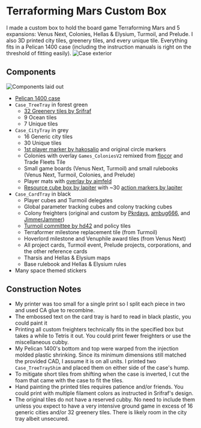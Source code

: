# Terraforming Mars Custom Box #
I made a custom box to hold the board game Terraforming Mars and 5 expansions: Venus Next, Colonies, Hellas & Elysium, Turmoil, and Prelude. I also 3D printed city tiles, greenery tiles, and every unique tile. Everything fits in a Pelican 1400 case (including the instruction manuals is right on the threshold of fitting easily).
![Case exterior](https://github.com/WattsUp/Terraforming-Mars/blob/master/Pictures/2021-05-13T14.59.11.jpg)

## Components ##
![Components laid out](https://github.com/WattsUp/Terraforming-Mars/blob/master/Pictures/2021-05-13T14.31.14.jpg)
- [Pelican 1400 case](https://www.pelican.com/us/en/product/cases/protector/1400)
- `Case_TreeTray` in forest green
  - [32 Greenery tiles by Srifraf](https://www.thingiverse.com/thing:3153866)
  - 9 Ocean tiles
  - 7 Unique tiles
- `Case_CityTray` in grey
  - 16 Generic city tiles
  - 30 Unique tiles
  - [1st player marker by hakosalio](https://www.thingiverse.com/thing:3788007) and original circle markers
  - Colonies with overlay `Games_ColoniesV2` remixed from [flocor](https://www.thingiverse.com/thing:3302615) and Trade Fleets Tile
  - Small game boards (Venus Next, Turmoil) and small rulebooks (Venus Next, Turmoil, Colonies, and Prelude)
  - Player mats with [overlay by aimfeld](https://www.thingiverse.com/thing:2988374)
  - [Resource cube box by lapiter](https://www.thingiverse.com/thing:4272405) with ~30 [action markers by lapiter](https://www.thingiverse.com/thing:4270469)
- `Case_CardTray` in black
  - Player cubes and Turmoil delegates
  - Global parameter tracking cubes and colony tracking cubes
  - Colony freighters (original and custom by [Pkrdays](https://www.thingiverse.com/thing:4708111), [ambug666](https://www.thingiverse.com/thing:3342891), and [JimmerJammer](https://www.thingiverse.com/thing:3285321))
  - [Turmoil committee by hd42](https://www.thingiverse.com/thing:4056897) and policy tiles
  - Terraformer milestone replacement tile (from Turmoil)
  - Hoverlord milestone and Venuphile award tiles (from Venus Next)
  - All project cards, Turmoil event, Prelude projects, corporations, and the other reference cards
  - Tharsis and Hellas & Elysium maps
  - Base rulebook and Hellas & Elysium rules
- Many space themed stickers

## Construction Notes ##
- My printer was too small for a single print so I split each piece in two and used CA glue to recombine.
- The embossed text on the card tray is hard to read in black plastic, you could paint it
- Printing all custom freighters technically fits in the specified box but takes a while to Tetris it out. You could print fewer freighters or use the miscellaneous cubby.
- My Pelican 1400's bottom and top were warped from the injection molded plastic shrinking. Since its minimum dimensions still matched the provided CAD, I assume it is on all units. I printed two `Case_TreeTrayShim` and placed them on either side of the case's hump.
- To mitigate short tiles from shifting when the case is inverted, I cut the foam that came with the case to fit the tiles.
- Hand painting the printed tiles requires patience and/or friends. You could print with multiple filament colors as instructed in Srifraf's design.
- The original tiles do not have a reserved cubby. No need to include them unless you expect to have a very intensive ground game in excess of 16 generic cities and/or 32 greenery tiles. There is likely room in the city tray albeit unsecured.